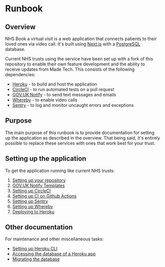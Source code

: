 # Runbook

## Overview

NHS Book a virtual visit is a web application that connects patients to their
loved ones via video call. It's built using [Next.js](https://nextjs.org/) with
a [PostgreSQL](https://www.postgresql.org) database.

Current NHS trusts using the service have been set up with a fork of this
repository to enable their own feature development and the ability to receive
updates from Made Tech. This consists of the following dependencies:

- [Heroku](https://www.heroku.com) - to build and host the application
- [CircleCI](https://circleci.com/) - to run automated tests on a pull request
- [GOV.UK Notify](https://www.notifications.service.gov.uk) - to send text
  messages and emails
- [Whereby](https://whereby.com/information/product-api/) - to enable video
  calls
- [Sentry](https://sentry.io) - to log and monitor uncaught errors and
  exceptions

## Purpose

The main purpose of this runbook is to provide documentation for setting up the
application as described in the overview. That being said, it's entirely
possible to replace these services with ones that work best for your trust.

## Setting up the application

To get the application running like current NHS trusts:

1. [Setting up your repository](./01-setting-up-your-repo.md)
1. [GOV.UK Notify Templates](./02-govuk-notify-templates.md)
1. [Setting up CircleCI](./03-setting-up-circle-ci.md)
1. [Setting up CI on Github Actions](./04-setting-up-ci-on-github-actions.md)
1. [Setting up Sentry](./05-setting-up-sentry.md)
1. [Setting up Whereby](./06-setting-up-whereby.md)
1. [Deploying to Heroku](./07-deploying-to-heroku.md)

## Other documentation

For maintenance and other miscellaneous tasks:

- [Setting up Heroku CLI](./setting-up-heroku-cli.md)
- [Accessing the database of a Heroku app](./accessing-heroku-app-database.md)
- [Migrating the database](./migrating-the-database.md)
